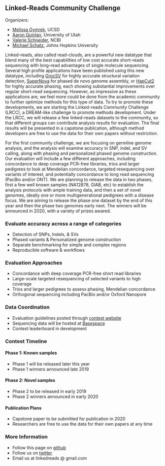 ## Linked-Reads Community Challenge

Organizers:
- [Melissa Gymrek](https://gymreklab.github.io/), UCSD
- [Aaron Quinlan](http://quinlanlab.org/), University of Utah
- [Valerie Schneider](https://www.linkedin.com/in/valerie-schneider-45aa82b4/), NCBI
- [Michael Schatz](http://schatz-lab.org), Johns Hopkins University

Linked-reads, also called read-clouds, are a powerful new datatype that blend many of the best capabilities of low cost accurate short-reads sequencing with long-read advantages of single molecule sequencing. Several high profile applications have been published using this new datatype, including [GrocSV](https://www.nature.com/articles/nmeth.4366) for highly accurate structural variation detection, [SuperNova](https://genome.cshlp.org/content/27/5/757) for phased de novo genome assembly, or [HapCut2](https://genome.cshlp.org/content/27/5/801.full) for highly accurate phasing, each showing substantial improvements over regular short-read sequencing. However, as impressive as these applications are, we feel more could be done from the academic community to further optimize methods for this type of data. To try to promote these developments, we are starting the Linked-reads Community Challenge (LRCC), a DREAM-like challenge to promote methods development. Under the LRCC, we will release a few linked-reads datasets to the community, so that different groups can contribute analysis results for evaluation. The final results will be presented in a capstone publication, although method developers are free to use the data for their own papers without restriction. 

For the first community challenge, we are focusing on germline genome analysis, and the analysis will examine accuracy in SNP, indel, and SV calling, along with phasing and personalized phased genome construction. Our evaluation will include a few different approaches, including concordance to deep coverage PCR-free libraries, trios and larger pedigrees to look at Mendelian concordance, targeted resequencing over variants of interest, and potentially concordance to long read sequencing (PacBio and/or ONT). We are planning to release the data in two phases, first a few well known samples (NA12878, GIAB, etc) to establish the analysis protocols with ample training data, and then a set of novel genomes, ideally one or more multigenerational pedigrees with a disease focus. We are aiming to release the phase one dataset by the end of this year and then the phase two genomes early next. The winners will be announced in 2020, with a variety of prizes awared.

### Evaluate accuracy across a range of categories
- Detection of SNPs, Indels, & SVs
- Phased variants & Personalized genome construction
- Separate benchmarking for simple and complex regions
- Reproducible software & workflows

### Evaluation Approaches
- Concordance with deep coverage PCR-free short read libraries
- Large-scale targeted resequencing of selected variants to high coverage
- Trios and larger pedigrees to assess phasing, Mendelian concordance
- Orthogonal sequencing including PacBio and/or Oxford Nanopore

### Data Coordination
- Evaluation guidelines posted through [contest website](http://linkedreads.github.io)
- Sequencing data will be hosted at [Basespace](https://basespace.illumina.com)
- Contest leaderboard in development

### Contest Timeline

#### Phase 1: Known samples
  - Phase 1 will be released later this year
  - Phase 1 winners announced late 2019

#### Phase 2: Novel samples
  - Phase 2 to be released in early 2019
  - Phase 2 winners announced in early 2020

#### Publication Plans
  - Capstone paper to be submitted for publication in 2020
  - Researchers are free to use the data for their own papers at any time
  
### More Information
- Follow this page on [github](https://github.com/linkedreads/linkedreads.github.io)
- Follow us on [twitter](https://twitter.com/linkedreads)
- Email us at linkedreads @ gmail.com







